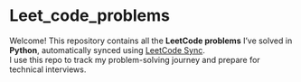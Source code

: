 # Leet_code_problems


Welcome! This repository contains all the **LeetCode problems** I’ve solved in **Python**, automatically synced using [LeetCode Sync](https://github.com/shashankvivek/leetcode-sync).  
I use this repo to track my problem-solving journey and prepare for technical interviews.
